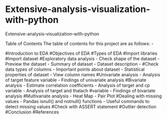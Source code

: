 # Extensive-analysis-visualization-with-python
Extensive-analysis-visualization-with-python


Table of Contents
The table of contents for this project are as follows: -

#Introduction to EDA
#Objectives of EDA
#Types of EDA
#Import libraries
#Import dataset
#Exploratory data analysis - Check shape of the dataset - Preview the dataset - Summary of dataset - Dataset description - #Check data types of columns - Important points about dataset - Statistical properties of dataset - View column names
#Univariate analysis - Analysis of target feature variable - Findings of univariate analysis
#Bivariate analysis - Estimate correlation coefficients - Analysis of target and cp variable - Analysis of target and thalach #variable - Findings of bivariate analysis
#Multivariate analysis - Heat Map - Pair Plot
#Dealing with missing values - Pandas isnull() and notnull() functions - Useful commands to detect missing values
#Check with ASSERT statement
#Outlier detection
#Conclusion
#References
